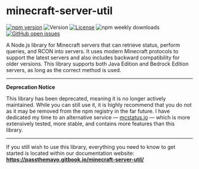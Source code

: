 # minecraft-server-util

[![npm version](https://img.shields.io/npm/v/minecraft-server-util?label=version)](https://www.npmjs.com/package/minecraft-server-util)
![Version](https://img.shields.io/github/languages/top/PassTheMayo/minecraft-server-util)
[![License](https://img.shields.io/npm/l/minecraft-server-util)](https://github.com/PassTheMayo/minecraft-server-util/blob/master/LICENSE)
![npm weekly downloads](https://img.shields.io/npm/dw/minecraft-server-util)
[![GitHub open issues](https://img.shields.io/github/issues-raw/PassTheMayo/minecraft-server-util)](https://github.com/PassTheMayo/minecraft-server-util/issues)

A Node.js library for Minecraft servers that can retrieve status, perform queries, and RCON into servers. It uses modern Minecraft protocols to support the latest servers and also includes backward compatibility for older versions. This library supports both Java Edition and Bedrock Edition servers, as long as the correct method is used.

---

**Deprecation Notice**

This library has been deprecated, meaning it is no longer actively maintained. While you can still use it, it is highly recommend that you do not as it may be removed from the npm registry in the far future. I have dedicated my time to an alternative service &mdash; [mcstatus.io](https://mcstatus.io) &mdash; which is more extensively tested, more stable, and contains more features than this library.

---

If you still wish to use this library, everything you need to know to get started is located within our documentation website: **https://passthemayo.gitbook.io/minecraft-server-util/**